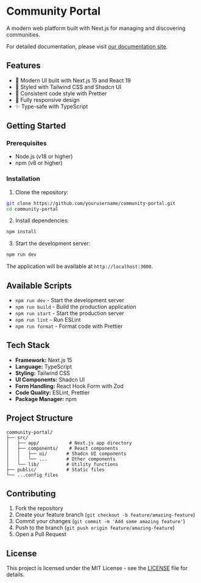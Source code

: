 # Community Portal

A modern web platform built with Next.js for managing and discovering communities.

For detailed documentation, please visit [our documentation site](https://communityportaldocs.vercel.app).

## Features

- 🚀 Modern UI built with Next.js 15 and React 19
- 💅 Styled with Tailwind CSS and Shadcn UI
- 🎨 Consistent code style with Prettier
- 📱 Fully responsive design
- ✨ Type-safe with TypeScript

## Getting Started

### Prerequisites

- Node.js (v18 or higher)
- npm (v8 or higher)

### Installation

1. Clone the repository:
```bash
git clone https://github.com/yourusername/community-portal.git
cd community-portal
```

2. Install dependencies:
```bash
npm install
```

3. Start the development server:
```bash
npm run dev
```

The application will be available at `http://localhost:3000`.

## Available Scripts

- `npm run dev` - Start the development server
- `npm run build` - Build the production application
- `npm run start` - Start the production server
- `npm run lint` - Run ESLint
- `npm run format` - Format code with Prettier

## Tech Stack

- **Framework:** Next.js 15
- **Language:** TypeScript
- **Styling:** Tailwind CSS
- **UI Components:** Shadcn UI
- **Form Handling:** React Hook Form with Zod
- **Code Quality:** ESLint, Prettier
- **Package Manager:** npm

## Project Structure

```
community-portal/
├── src/
│   ├── app/           # Next.js app directory
│   ├── components/    # React components
│   │   ├── ui/       # Shadcn UI components
│   │   └── ...       # Other components
│   └── lib/          # Utility functions
├── public/           # Static files
└── ...config files
```

## Contributing

1. Fork the repository
2. Create your feature branch (`git checkout -b feature/amazing-feature`)
3. Commit your changes (`git commit -m 'Add some amazing feature'`)
4. Push to the branch (`git push origin feature/amazing-feature`)
5. Open a Pull Request

## License

This project is licensed under the MIT License - see the [LICENSE](LICENSE) file for details.
